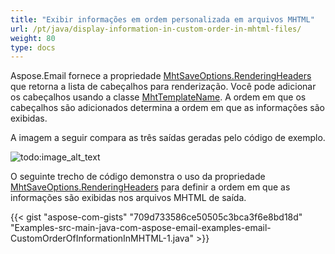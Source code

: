 ```yaml
---
title: "Exibir informações em ordem personalizada em arquivos MHTML"
url: /pt/java/display-information-in-custom-order-in-mhtml-files/
weight: 80
type: docs
---
```


Aspose.Email fornece a propriedade [MhtSaveOptions.RenderingHeaders](https://reference.aspose.com/email/java/com.aspose.email/mhtsaveoptions/#getRenderingHeaders--) que retorna a lista de cabeçalhos para renderização. Você pode adicionar os cabeçalhos usando a classe [MhtTemplateName](https://reference.aspose.com/email/java/com.aspose.email/mhttemplatename/). A ordem em que os cabeçalhos são adicionados determina a ordem em que as informações são exibidas.

A imagem a seguir compara as três saídas geradas pelo código de exemplo.

![todo:image_alt_text](display-information-in-custom-order-in-mhtml-files_1.jpg)

O seguinte trecho de código demonstra o uso da propriedade [MhtSaveOptions.RenderingHeaders](https://reference.aspose.com/email/java/com.aspose.email/mhtsaveoptions/#getRenderingHeaders--) para definir a ordem em que as informações são exibidas nos arquivos MHTML de saída.

{{< gist "aspose-com-gists" "709d733586ce50505c3bca3f6e8bd18d" "Examples-src-main-java-com-aspose-email-examples-email-CustomOrderOfInformationInMHTML-1.java" >}}